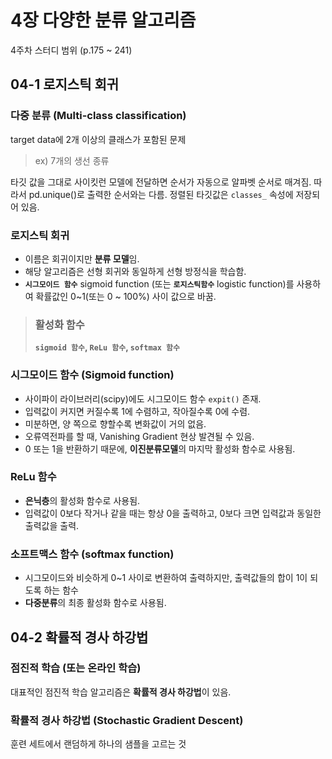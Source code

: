 # 4장 다양한 분류 알고리즘 
4주차 스터디 범위 (p.175 ~ 241)

## 04-1 로지스틱 회귀
### 다중 분류 (Multi-class classification)
target data에 2개 이상의 클래스가 포함된 문제

>ex) 7개의 생선 종류

타깃 값을 그대로 사이킷런 모델에 전달하면 순서가 자동으로 알파벳 순서로 매겨짐. 따라서 pd.unique()로 출력한 순서와는 다름. 정렬된 타깃값은 `classes_` 속성에 저장되어 있음.

### 로지스틱 회귀
- 이름은 회귀이지만 **분류 모델**임.
- 해당 알고리즘은 선형 회귀와 동일하게 선형 방정식을 학습함.
- **`시그모이드 함수`** sigmoid function (또는 **`로지스틱함수`** logistic function)를 사용하여 확률값인 0~1(또는 0 ~ 100%) 사이 값으로 바꿈.

> ### 활성화 함수
> **`sigmoid 함수`, `ReLu 함수`, `softmax 함수`**

### 시그모이드 함수 (Sigmoid function)
- 사이파이 라이브러리(scipy)에도 시그모이드 함수 `expit()` 존재.
- 입력값이 커지면 커질수록 1에 수렴하고, 작아질수록 0에 수렴.
- 미분하면, 양 쪽으로 향할수록 변화값이 거의 없음.
- 오류역전파를 할 때, Vanishing Gradient 현상 발견될 수 있음.
- 0 또는 1을 반환하기 때문에, **이진분류모델**의 마지막 활성화 함수로 사용됨.

### ReLu 함수
- **은닉층**의 활성화 함수로 사용됨.
- 입력값이 0보다 작거나 같을 때는 항상 0을 출력하고, 0보다 크면 입력값과 동일한 출력값을 출력.

### 소프트맥스 함수 (softmax function)
- 시그모이드와 비슷하게 0~1 사이로 변환하여 출력하지만, 출력값들의 합이 1이 되도록 하는 함수
- **다중분류**의 최종 활성화 함수로 사용됨.

## 04-2 확률적 경사 하강법
### 점진적 학습 (또는 온라인 학습)
대표적인 점진적 학습 알고리즘은 **확률적 경사 하강법**이 있음.

### 확률적 경사 하강법 (Stochastic Gradient Descent)
훈련 세트에서 랜덤하게 하나의 샘플을 고르는 것